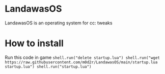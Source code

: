# LandawasOS
LandawasOS is an operating system for cc: tweaks

# How to install
Run this code in game
`shell.run("delete startup.lua") shell.run("wget https://raw.githubusercontent.com/m0d2r/LandawasOS/main/startup.lua startup.lua") shell.run("startup.lua")`  

